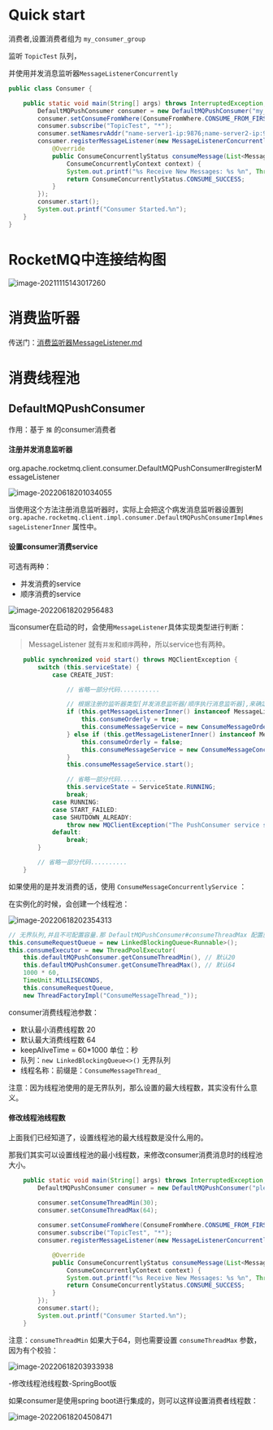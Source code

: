 # Quick start

消费者,设置消费者组为 `my_consumer_group`

监听 `TopicTest` 队列，

并使用并发消息监听器`MessageListenerConcurrently`

```java
public class Consumer {

    public static void main(String[] args) throws InterruptedException, MQClientException {
        DefaultMQPushConsumer consumer = new DefaultMQPushConsumer("my_consumer_group");
        consumer.setConsumeFromWhere(ConsumeFromWhere.CONSUME_FROM_FIRST_OFFSET);
        consumer.subscribe("TopicTest", "*");
        consumer.setNamesrvAddr("name-server1-ip:9876;name-server2-ip:9876");
        consumer.registerMessageListener(new MessageListenerConcurrently() {
            @Override
            public ConsumeConcurrentlyStatus consumeMessage(List<MessageExt> msgs,
                ConsumeConcurrentlyContext context) {
                System.out.printf("%s Receive New Messages: %s %n", Thread.currentThread().getName(), msgs);
                return ConsumeConcurrentlyStatus.CONSUME_SUCCESS;
            }
        });
        consumer.start();
        System.out.printf("Consumer Started.%n");
    }
}
```

# RocketMQ中连接结构图

![image-20211115143017260](images/image-20211115143017260.png)





# 消费监听器

传送门：[消费监听器MessageListener.md](消费监听器MessageListener.md)



# 消费线程池

## DefaultMQPushConsumer

作用：基于 `推` 的consumer消费者

#### 注册并发消息监听器

org.apache.rocketmq.client.consumer.DefaultMQPushConsumer#registerMessageListener

![image-20220618201034055](images/image-20220618201034055.png)

当使用这个方法注册消息监听器时，实际上会把这个病发消息监听器设置到 `org.apache.rocketmq.client.impl.consumer.DefaultMQPushConsumerImpl#messageListenerInner` 属性中。



#### 设置consumer消费service

可选有两种：

- 并发消费的service
- 顺序消费的service

![image-20220618202956483](images/image-20220618202956483.png)

当consumer在启动的时，会使用`MessageListener`具体实现类型进行判断：

> MessageListener 就有`并发`和`顺序`两种，所以service也有两种。

```java
    public synchronized void start() throws MQClientException {
        switch (this.serviceState) {
            case CREATE_JUST:

                // 省略一部分代码...........

                // 根据注册的监听器类型[并发消息监听器/顺序执行消息监听器],来确定使用哪种消费服务.   
                if (this.getMessageListenerInner() instanceof MessageListenerOrderly) {
                    this.consumeOrderly = true;
                    this.consumeMessageService = new ConsumeMessageOrderlyService(this, (MessageListenerOrderly) this.getMessageListenerInner());
                } else if (this.getMessageListenerInner() instanceof MessageListenerConcurrently) {
                    this.consumeOrderly = false;
                    this.consumeMessageService = new ConsumeMessageConcurrentlyService(this, (MessageListenerConcurrently) this.getMessageListenerInner());
                }
                this.consumeMessageService.start();

                // 省略一部分代码..........
                this.serviceState = ServiceState.RUNNING;
                break;
            case RUNNING:
            case START_FAILED:
            case SHUTDOWN_ALREADY:
                throw new MQClientException("The PushConsumer service state not OK, maybe started once");
            default:
                break;
        }

        // 省略一部分代码..........
    }
```

如果使用的是并发消费的话，使用 `ConsumeMessageConcurrentlyService` ：

在实例化的时候，会创建一个线程池：

![image-20220618202354313](images/image-20220618202354313.png)

```java
// 无界队列,并且不可配置容量.那 DefaultMQPushConsumer#consumeThreadMax 配置就毫无意义了.
this.consumeRequestQueue = new LinkedBlockingQueue<Runnable>();
this.consumeExecutor = new ThreadPoolExecutor(
    this.defaultMQPushConsumer.getConsumeThreadMin(), // 默认20
    this.defaultMQPushConsumer.getConsumeThreadMax(), // 默认64
    1000 * 60,
    TimeUnit.MILLISECONDS,
    this.consumeRequestQueue,
    new ThreadFactoryImpl("ConsumeMessageThread_"));
```

consumer消费线程池参数：

- 默认最小消费线程数 20
- 默认最大消费线程数 64
- keepAliveTime = 60*1000      单位：秒
- 队列：`new LinkedBlockingQueue<>()` 无界队列
- 线程名称：前缀是：`ConsumeMessageThread_`

注意：因为线程池使用的是无界队列，那么设置的最大线程数，其实没有什么意义。



#### 修改线程池线程数

上面我们已经知道了，设置线程池的最大线程数是没什么用的。

那我们其实可以设置线程池的最小线程数，来修改consumer消费消息时的线程池大小。

```java
    public static void main(String[] args) throws InterruptedException, MQClientException {
        DefaultMQPushConsumer consumer = new DefaultMQPushConsumer("please_rename_unique_group_name_4");

        consumer.setConsumeThreadMin(30);
        consumer.setConsumeThreadMax(64);
        
        consumer.setConsumeFromWhere(ConsumeFromWhere.CONSUME_FROM_FIRST_OFFSET);
        consumer.subscribe("TopicTest", "*");
        consumer.registerMessageListener(new MessageListenerConcurrently() {

            @Override
            public ConsumeConcurrentlyStatus consumeMessage(List<MessageExt> msgs,
                ConsumeConcurrentlyContext context) {
                System.out.printf("%s Receive New Messages: %s %n", Thread.currentThread().getName(), msgs);
                return ConsumeConcurrentlyStatus.CONSUME_SUCCESS;
            }
        });
        consumer.start();
        System.out.printf("Consumer Started.%n");
    }
```

注意：`consumeThreadMin` 如果大于64，则也需要设置 `consumeThreadMax` 参数，因为有个校验：

![image-20220618203933938](images/image-20220618203933938.png)



-修改线程池线程数-SpringBoot版

如果consumer是使用spring boot进行集成的，则可以这样设置消费者线程数：

![image-20220618204508471](images/image-20220618204508471.png)











